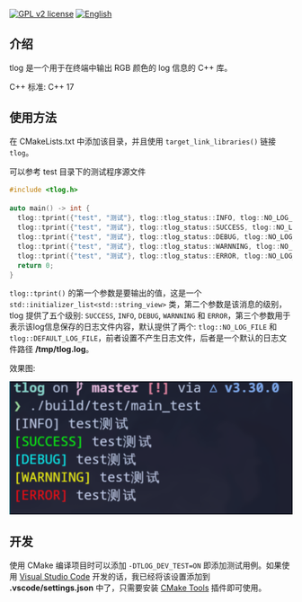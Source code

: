 [![GPL v2 license](https://img.shields.io/badge/license-GPL_2-blue.svg)](https://raw.githubusercontent.com/suoyuan666/tlog/master/LICENSE)
[![English](https://wangchujiang.com/sb/lang/english.svg)](README.md)

## 介绍

tlog 是一个用于在终端中输出 RGB 颜色的 log 信息的 C++ 库。

C++ 标准: C++ 17

## 使用方法

在 CMakeLists.txt 中添加该目录，并且使用 `target_link_libraries()` 链接 `tlog`。

可以参考 test 目录下的测试程序源文件

```cpp
#include <tlog.h>

auto main() -> int {
  tlog::tprint({"test", "测试"}, tlog::tlog_status::INFO, tlog::NO_LOG_FILE);
  tlog::tprint({"test", "测试"}, tlog::tlog_status::SUCCESS, tlog::NO_LOG_FILE);
  tlog::tprint({"test", "测试"}, tlog::tlog_status::DEBUG, tlog::NO_LOG_FILE);
  tlog::tprint({"test", "测试"}, tlog::tlog_status::WARNNING, tlog::NO_LOG_FILE);
  tlog::tprint({"test", "测试"}, tlog::tlog_status::ERROR, tlog::NO_LOG_FILE);
  return 0;
}
```

`tlog::tprint()` 的第一个参数是要输出的值，这是一个 `std::initializer_list<std::string_view>` 类，第二个参数是该消息的级别，tlog 提供了五个级别: `SUCCESS`, `INFO`, `DEBUG`, `WARNNING` 和 `ERROR`，第三个参数用于表示该log信息保存的日志文件内容，默认提供了两个: `tlog::NO_LOG_FILE` 和 `tlog::DEFAULT_LOG_FILE`，前者设置不产生日志文件，后者是一个默认的日志文件路径 **/tmp/tlog.log**。

效果图:

![tprint demo](assets/img/tlog_tprint_demo.png)

## 开发

使用 CMake 编译项目时可以添加 `-DTLOG_DEV_TEST=ON` 即添加测试用例。如果使用 [Visual Studio Code](https://code.visualstudio.com/) 开发的话，我已经将该设置添加到 **.vscode/settings.json** 中了，只需要安装 [CMake Tools](https://github.com/microsoft/vscode-cmake-tools) 插件即可使用。